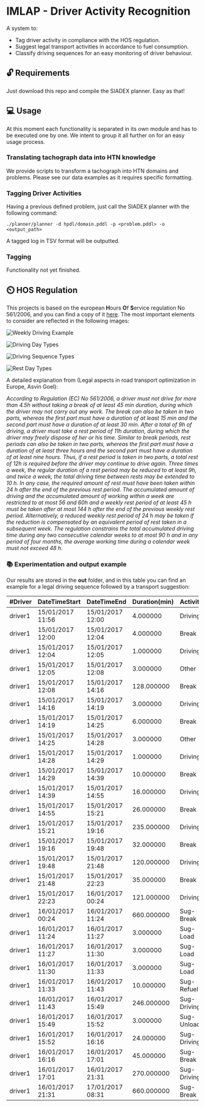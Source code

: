 # IMLAP - Driver Activity Recognition

A system to:

- Tag driver activity in compliance with the HOS regulation.
- Suggest legal transport activities in accordance to fuel consumption.
- Classify driving sequences for an easy monitoring of driver behaviour.

## :unlock: Requirements

Just download this repo and compile the SIADEX planner. Easy as that!
<!-- - Python3 -->
<!-- - SIADEX HTN planner (get it [here](https://github.com/IgnacioVellido/VGDL-to-HTN-Parser/tree/master/planners/Siadex)) -->

## :computer: Usage

At this moment each functionality is separated in its own module and has to be executed one by one. We intent to group it all further on for an easy usage process.

### Translating tachograph data into HTN knowledge

We provide scripts to transform a tachograph into HTN domains and problems. Please see our data examples as it requires specific formatting.

<!-- You could also define your own HTN problem (using the HPDL language) -->

### Tagging Driver Activities

Having a previous defined problem, just call the SIADEX planner with the following command:

```
./planner/planner -d hpdl/domain.pddl -p <problem.pddl> -o <output_path>
```

A tagged log in TSV format will be outputted.

### Tagging

Functionality not yet finished.

## ⏲️ HOS Regulation

This projects is based on the european **H**ours **O**f **S**ervice regulation No 561/2006, and you can find a copy of it [here](https://eur-lex.europa.eu/legal-content/EN/ALL/?uri=CELEX%3A32006R0561). The most important elements to consider are reflected in the following images:

![Weekly Driving Example](./doc/graphs/wd_example.svg)

![Driving Day Types](./doc/graphs/dd_types.svg)

![Driving Sequence Types](./doc/graphs/cdd_types.svg)

![Rest Day Types](./doc/graphs/rd_types.svg)

A detailed explanation from (Legal aspects in road transport optimization in Europe, Asvin Goel): 

*According to Regulation (EC) No 561/2006, a driver must not drive for more than 4.5h without taking a break of at least 45 min duration, during which the driver may not carry out any work. The break can also be taken in two parts, whereas the first part must have a duration of at least 15 min and the second part must have a duration of at least 30 min.
After a total of 9h of driving, a driver must take a rest period of 11h duration, during which the driver may freely dispose of her or his time. Similar to break periods, rest periods can also be taken in two parts, whereas the first part must have a duration of at least three hours and the second part must have a duration of at least nine hours. Thus, if a rest period is taken in two parts, a total rest of 12h is required before the driver may continue to drive again.
Three times a week, the regular duration of a rest period may be reduced to at least 9h, and twice a week, the total driving time between rests may be extended to 10 h. In any case, the required amount of rest must have been taken within 24 h after the end of the previous rest period.
The accumulated amount of driving and the accumulated amount of working within a week are restricted to at most 56 and 60h and a weekly rest period of at least 45 h must be taken after at most 144 h after the end of the previous weekly rest period. Alternatively, a reduced weekly rest period of 24 h may be taken if the reduction is compensated by an equivalent period of rest taken in a subsequent week.
The regulation constrains the total accumulated driving time during any two consecutive calendar weeks to at most 90 h and in any period of four months, the average working time during a calendar week must not exceed 48 h.*

### :books: Experimentation and output example

Our results are stored in the **out** folder, and in this table you can find an example for a legal driving sequence followed by a transport suggestion:

| **#Driver** | **DateTimeStart** | **DateTimeEnd**  | **Duration(min)** | **Activity** | **Week** | **Day**   | **DayType** | **Sequence** | **BreakType** | **Token** | **Legal** | **ZenoInfo** |
|-------------|-------------------|------------------|-------------------|--------------|----------|-----------|-------------|--------------|---------------|-----------|-----------|--------------|
| driver1 | 15/01/2017 11:56 | 15/01/2017 12:00 | 4.000000   | Driving     | 3.000000 | 12.000000 | edd | first  | uninterrupted | A     | yes |                   |
| driver1 | 15/01/2017 12:00 | 15/01/2017 12:04 | 4.000000   | Break       | 3.000000 | 12.000000 | edd | first  | uninterrupted | B_T0  | yes |                   |
| driver1 | 15/01/2017 12:04 | 15/01/2017 12:05 | 1.000000   | Driving     | 3.000000 | 12.000000 | edd | first  | uninterrupted | A     | yes |                   |
| driver1 | 15/01/2017 12:05 | 15/01/2017 12:08 | 3.000000   | Other       | 3.000000 | 12.000000 | edd | first  | uninterrupted | A     | yes |                   |
| driver1 | 15/01/2017 12:08 | 15/01/2017 14:16 | 128.000000 | Break       | 3.000000 | 12.000000 | edd | first  | uninterrupted | B_T1  | yes |                   |
| driver1 | 15/01/2017 14:16 | 15/01/2017 14:19 | 3.000000   | Driving     | 3.000000 | 12.000000 | edd | second | split_1       | A     | yes |                   |
| driver1 | 15/01/2017 14:19 | 15/01/2017 14:25 | 6.000000   | Break       | 3.000000 | 12.000000 | edd | second | split_1       | B_T0  | yes |                   |
| driver1 | 15/01/2017 14:25 | 15/01/2017 14:28 | 3.000000   | Other       | 3.000000 | 12.000000 | edd | second | split_1       | A     | yes |                   |
| driver1 | 15/01/2017 14:28 | 15/01/2017 14:29 | 1.000000   | Driving     | 3.000000 | 12.000000 | edd | second | split_1       | A     | yes |                   |
| driver1 | 15/01/2017 14:29 | 15/01/2017 14:39 | 10.000000  | Break       | 3.000000 | 12.000000 | edd | second | split_1       | B_T0  | yes |                   |
| driver1 | 15/01/2017 14:39 | 15/01/2017 14:55 | 16.000000  | Driving     | 3.000000 | 12.000000 | edd | second | split_1       | A     | yes |                   |
| driver1 | 15/01/2017 14:55 | 15/01/2017 15:21 | 26.000000  | Break       | 3.000000 | 12.000000 | edd | second | split_1       | B_T2  | yes |                   |
| driver1 | 15/01/2017 15:21 | 15/01/2017 19:16 | 235.000000 | Driving     | 3.000000 | 12.000000 | edd | second | split_2       | A     | yes |                   |
| driver1 | 15/01/2017 19:16 | 15/01/2017 19:48 | 32.000000  | Break       | 3.000000 | 12.000000 | edd | second | split_2       | B_T3  | yes |                   |
| driver1 | 15/01/2017 19:48 | 15/01/2017 21:48 | 120.000000 | Driving     | 3.000000 | 12.000000 | edd | third  | split_1       | A     | yes |                   |
| driver1 | 15/01/2017 21:48 | 15/01/2017 22:23 | 35.000000  | Break       | 3.000000 | 12.000000 | edd | third  | split_1       | B_T2  | yes |                   |
| driver1 | 15/01/2017 22:23 | 16/01/2017 00:24 | 121.000000 | Driving     | 3.000000 | 12.000000 | edd | third  | split_2       | A     | yes |                   |
| driver1 | 16/01/2017 00:24 | 16/01/2017 11:24 | 660.000000 | Sug-Break   | 3.000000 | 12.000000 | edd | third  | split_2       | DR_T1 | yes |                   |
| driver1 | 16/01/2017 11:24 | 16/01/2017 11:27 | 3.000000   | Sug-Load    | 3.000000 | 13.000000 | ndd | first  | uninterrupted | A     | yes | box2              |
| driver1 | 16/01/2017 11:27 | 16/01/2017 11:30 | 3.000000   | Sug-Load    | 3.000000 | 13.000000 | ndd | first  | uninterrupted | A     | yes | box1              |
| driver1 | 16/01/2017 11:30 | 16/01/2017 11:33 | 3.000000   | Sug-Load    | 3.000000 | 13.000000 | ndd | first  | uninterrupted | A     | yes | box3              |
| driver1 | 16/01/2017 11:33 | 16/01/2017 11:43 | 10.000000  | Sug-Refuel  | 3.000000 | 13.000000 | ndd | first  | uninterrupted | A     | yes |                   |
| driver1 | 16/01/2017 11:43 | 16/01/2017 15:49 | 246.000000 | Sug-Driving | 3.000000 | 13.000000 | ndd | first  | uninterrupted | A     | yes | sevilla-almeria   |
| driver1 | 16/01/2017 15:49 | 16/01/2017 15:52 | 3.000000   | Sug-Unload  | 3.000000 | 13.000000 | ndd | first  | uninterrupted | A     | yes | box2              |
| driver1 | 16/01/2017 15:52 | 16/01/2017 16:16 | 24.000000  | Sug-Driving | 3.000000 | 13.000000 | ndd | first  | uninterrupted | A     | yes | almeria-barcelona |
| driver1 | 16/01/2017 16:16 | 16/01/2017 17:01 | 45.000000  | Sug-Break   | 3.000000 | 13.000000 | ndd | first  | uninterrupted | B_T1  | yes |                   |
| driver1 | 16/01/2017 17:01 | 16/01/2017 21:31 | 270.000000 | Sug-Driving | 3.000000 | 13.000000 | ndd | second | uninterrupted | A     | yes | almeria-barcelona |
| driver1 | 16/01/2017 21:31 | 17/01/2017 08:31 | 660.000000 | Sug-Break   | 3.000000 | 13.000000 | ndd | second | uninterrupted | DR_T1 | yes |                   |
